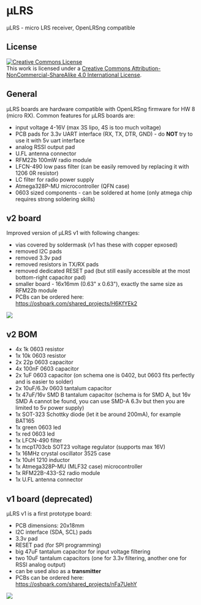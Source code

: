 # μLRS
μLRS - micro LRS receiver, OpenLRSng compatible

## License
<a rel="license" href="http://creativecommons.org/licenses/by-nc-sa/4.0/"><img alt="Creative Commons License" style="border-width:0" src="https://i.creativecommons.org/l/by-nc-sa/4.0/88x31.png" /></a><br />This work is licensed under a <a rel="license" href="http://creativecommons.org/licenses/by-nc-sa/4.0/">Creative Commons Attribution-NonCommercial-ShareAlike 4.0 International License</a>.


## General
μLRS boards are hardware compatible with OpenLRSng firmware for HW 8 (micro RX). Common features for μLRS boards are:
* input voltage 4-16V (max 3S lipo, 4S is too much voltage)
* PCB pads for 3.3v UART interface (RX, TX, DTR, GND) - do **NOT** try to use it with 5v uart interface
* analog RSSI output pad
* U.FL antenna connector
* RFM22b 100mW radio module
* LFCN-490 low pass filter (can be easily removed by replacing it with 1206 0R resistor)
* LC filter for radio power supply
* Atmega328P-MU microcontroller (QFN case)
* 0603 sized components - can be soldered at home (only atmega chip requires strong soldering skills)

## v2 board
Improved version of μLRS v1 with following changes:
* vias covered by soldermask (v1 has these with copper epxosed)
* removed I2C pads
* removed 3.3v pad
* removed resistors in TX/RX pads
* removed dedicated RESET pad (but still easily accessible at the most bottom-right capacitor pad)
* smaller board - 16x16mm (0.63" x 0.63"), exactly the same size as RFM22b module
* PCBs can be ordered here: https://oshpark.com/shared_projects/H6KfYEk2

<img src="http://i.imgur.com/lzrO92k.png" style="border-width: 0"/>

## v2 BOM
* 4x 1k 0603 resistor
* 1x 10k 0603 resistor
* 2x 22p 0603 capacitor
* 4x 100nF 0603 capacitor
* 2x 1uF 0603 capacitor (on schema one is 0402, but 0603 fits perfectly and is easier to solder)
* 2x 10uF/6.3v 0603 tantalum capacitor
* 1x 47uF/16v SMD B tantalum capacitor (schema is for SMD A, but 16v SMD A cannot be found, you can use SMD-A 6.3v but then you are limited to 5v power supply)
* 1x SOT-323 Schottky diode (let it be around 200mA), for example BAT165
* 1x green 0603 led
* 1x red 0603 led
* 1x LFCN-490 filter
* 1x mcp1703cb SOT23 voltage regulator (supports max 16V)
* 1x 16MHz crystal oscillator 3525 case
* 1x 10uH 1210 inductor
* 1x Atmega328P-MU (MLF32 case) microcontroller
* 1x RFM22B-433-S2 radio module
* 1x U.FL antenna connector

## v1 board (deprecated)
μLRS v1 is a first prototype board:
* PCB dimensions: 20x18mm
* I2C interface (SDA, SCL) pads
* 3.3v pad
* RESET pad (for SPI programming)
* big 47uF tantalum capacitor for input voltage filtering
* two 10uF tantalum capacitors (one for 3.3v filtering, another one for RSSI analog output)
* can be used also as a **transmitter**
* PCBs can be ordered here: https://oshpark.com/shared_projects/nFa7UehY

<img src="http://i.imgur.com/7CtICCr.png" style="border-width: 0"/>


